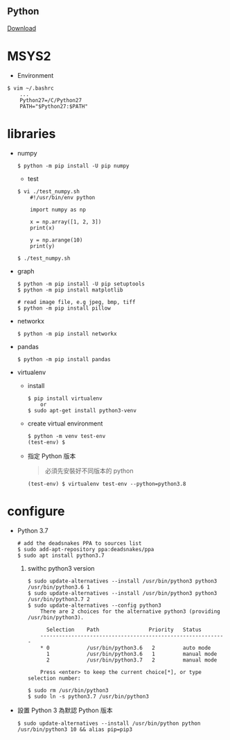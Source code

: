 Python
---

[Download](https://www.python.org/downloads/)


# MSYS2

+ Environment

```
$ vim ~/.bashrc
    ...
    Python27=/C/Python27
    PATH="$Python27:$PATH"
```

# libraries

+ numpy
    ```
    $ python -m pip install -U pip numpy
    ```

    - test

    ```
    $ vi ./test_numpy.sh
        #!/usr/bin/env python

        import numpy as np

        x = np.array([1, 2, 3])
        print(x)

        y = np.arange(10)
        print(y)

    $ ./test_numpy.sh
    ```

+ graph

    ```
    $ python -m pip install -U pip setuptools
    $ python -m pip install matplotlib

    # read image file, e.g jpeg, bmp, tiff
    $ python -m pip install pillow
    ```

+ networkx

    ```
    $ python -m pip install networkx
    ```

+ pandas

    ```
    $ python -m pip install pandas
    ```

+ virtualenv

    - install

        ```
        $ pip install virtualenv
            or
        $ sudo apt-get install python3-venv
        ```

    - create virtual environment

        ```
        $ python -m venv test-env
        (test-env) $
        ```

    - 指定 Python 版本
        > 必須先安裝好不同版本的 python

        ```
        (test-env) $ virtualenv test-env --python=python3.8
        ```


# configure

+ Python 3.7

    ```
    # add the deadsnakes PPA to sources list
    $ sudo add-apt-repository ppa:deadsnakes/ppa
    $ sudo apt install python3.7

    ```

    1. swithc python3 version

        ```
        $ sudo update-alternatives --install /usr/bin/python3 python3 /usr/bin/python3.6 1
        $ sudo update-alternatives --install /usr/bin/python3 python3 /usr/bin/python3.7 2
        $ sudo update-alternatives --config python3
            There are 2 choices for the alternative python3 (providing /usr/bin/python3).

              Selection    Path                Priority   Status
            ------------------------------------------------------------
            * 0            /usr/bin/python3.6   2         auto mode
              1            /usr/bin/python3.6   1         manual mode
              2            /usr/bin/python3.7   2         manual mode

            Press <enter> to keep the current choice[*], or type selection number:

        $ sudo rm /usr/bin/python3
        $ sudo ln -s python3.7 /usr/bin/python3
        ```

+ 設置 Python 3 為默認 Python 版本

    ```
    $ sudo update-alternatives --install /usr/bin/python python /usr/bin/python3 10 && alias pip=pip3
    ```


